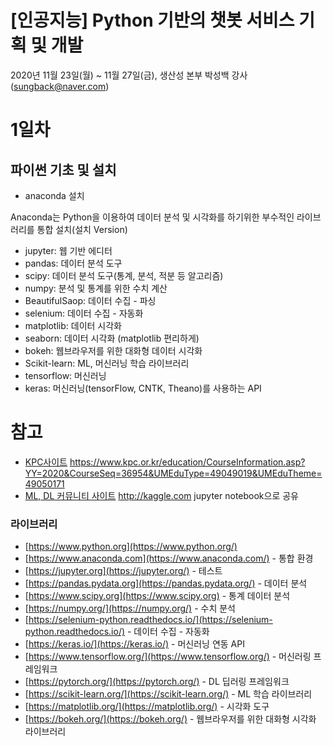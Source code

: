 # [인공지능] Python 기반의 챗봇 서비스 기획 및 개발

2020년 11월 23일(월) ~ 11월 27일(금), 생산성 본부
박성백 강사(sungback@naver.com)

# 1일차

## 파이썬 기초 및 설치

* anaconda 설치

Anaconda는 Python을 이용하여 데이터 분석 및 시각화를 하기위한 부수적인 라이브러리를 통합 설치(설치 Version)
 - jupyter: 웹 기반 에디터
 - pandas: 데이터 분석 도구
 - scipy: 데이터 분석 도구(통계, 분석, 적분 등 알고리즘)
 - numpy: 분석 및 통계를 위한 수치 계산
 - BeautifulSaop: 데이터 수집 - 파싱
 - selenium: 데이터 수집 - 자동화
 - matplotlib: 데이터 시각화
 - seaborn: 데이터 시각화 (matplotlib 편리하게)
 - bokeh: 웹브라우저를 위한 대화형 데이터 시각화
 - Scikit-learn: ML, 머신러닝 학습 라이브러리
 - tensorflow: 머신러닝
 - keras: 머신러닝(tensorFlow, CNTK, Theano)를 사용하는 API 
 


# 참고

* [KPC사이트](https://www.kpc.or.kr/education/CourseInformation.asp?YY=2020&CourseSeq=36954&UMEduType=49049019&UMEduTheme=49050171) https://www.kpc.or.kr/education/CourseInformation.asp?YY=2020&CourseSeq=36954&UMEduType=49049019&UMEduTheme=49050171
* [ML, DL 커뮤니티 사이트](http://kaggle.com) http://kaggle.com  jupyter notebook으로 공유


### 라이브러리
* [https://www.python.org](https://www.python.org/)   
* [https://www.anaconda.com](https://www.anaconda.com/) - 통합 환경
* [https://jupyter.org](https://jupyter.org/) - 테스트
* [https://pandas.pydata.org](https://pandas.pydata.org/) - 데이터 분석
* [https://www.scipy.org](https://www.scipy.org)  - 통계 데이터 분석
* [https://numpy.org/](https://numpy.org/)  - 수치 분석
* [https://selenium-python.readthedocs.io/](https://selenium-python.readthedocs.io/)  - 데이터 수집 - 자동화
* [https://keras.io/](https://keras.io/)  - 머신러닝 연동 API
* [https://www.tensorflow.org/](https://www.tensorflow.org/) - 머신러링 프레임워크
* [https://pytorch.org/](https://pytorch.org/)  - DL 딥러링 프레임워크
* [https://scikit-learn.org/](https://scikit-learn.org/)  - ML 학습 라이브러리
* [https://matplotlib.org/](https://matplotlib.org/)  - 시각화 도구
* [https://bokeh.org/](https://bokeh.org/) - 웹브라우저를 위한 대화형 시각화 라이브러리
